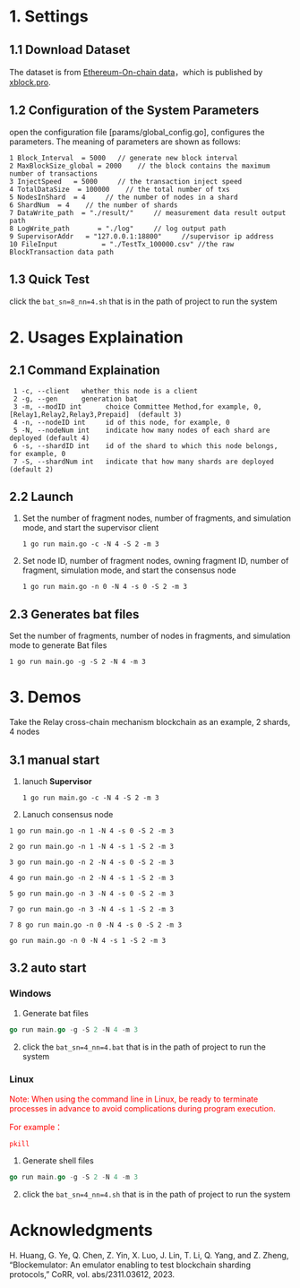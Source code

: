 

# 1. Settings
## 1.1 Download Dataset
The dataset is from [Ethereum-On-chain data](https://xblock.pro/#/dataset/14)，which is published by [xblock.pro](https://xblock.pro/#/).

## 1.2 Configuration of the System Parameters

open the configuration file [params/global_config.go], configures the parameters. The meaning of parameters are shown as follows:

```
1 Block_Interval  = 5000   // generate new block interval
2 MaxBlockSize_global = 2000    // the block contains the maximum number of transactions
3 InjectSpeed   = 5000     // the transaction inject speed
4 TotalDataSize  = 100000    // the total number of txs
5 NodesInShard  = 4     // the number of nodes in a shard
6 ShardNum  = 4    // the number of shards
7 DataWrite_path  = "./result/"     // measurement data result output path
8 LogWrite_path       = "./log"     // log output path
9 SupervisorAddr   = "127.0.0.1:18800"     //supervisor ip address
10 FileInput           = "./TestTx_100000.csv" //the raw BlockTransaction data path
```


## 1.3 Quick Test

click the `bat_sn=8_nn=4.sh` that is in the path of project to run the system


# 2. Usages Explaination

## 2.1 Command  Explaination
```
 1 -c, --client   whether this node is a client
 2 -g, --gen      generation bat
 3 -m, --modID int      choice Committee Method,for example, 0, [Relay1,Relay2,Relay3,Prepaid]  (default 3)
 4 -n, --nodeID int     id of this node, for example, 0
 5 -N, --nodeNum int    indicate how many nodes of each shard are deployed (default 4)
 6 -s, --shardID int    id of the shard to which this node belongs, for example, 0
 7 -S, --shardNum int   indicate that how many shards are deployed (default 2)
```

## 2.2 Launch 
1. Set the number of fragment nodes, number of fragments, and simulation mode, and start the supervisor client
   ```
   1 go run main.go -c -N 4 -S 2 -m 3 
   ```
2. Set node ID, number of fragment nodes, owning fragment ID, number of fragment, simulation mode, and start the consensus node

    ```
    1 go run main.go -n 0 -N 4 -s 0 -S 2 -m 3 
    ```


## 2.3 Generates bat files
Set the number of fragments, number of nodes in fragments, and simulation mode to generate Bat files

``` 
1 go run main.go -g -S 2 -N 4 -m 3 
```
# 3. Demos
Take the Relay cross-chain mechanism blockchain as an example, 2 shards, 4 nodes
## 3.1 manual start
1. lanuch **Supervisor**
   ```
   1 go run main.go -c -N 4 -S 2 -m 3 
   ```
2. Lanuch consensus node

```
1 go run main.go -n 1 -N 4 -s 0 -S 2 -m 3 

2 go run main.go -n 1 -N 4 -s 1 -S 2 -m 3 

3 go run main.go -n 2 -N 4 -s 0 -S 2 -m 3 

4 go run main.go -n 2 -N 4 -s 1 -S 2 -m 3 

5 go run main.go -n 3 -N 4 -s 0 -S 2 -m 3 

7 go run main.go -n 3 -N 4 -s 1 -S 2 -m 3 

7 8 go run main.go -n 0 -N 4 -s 0 -S 2 -m 3 

go run main.go -n 0 -N 4 -s 1 -S 2 -m 3 
```
## 3.2 auto start

### Windows 
1. Generate bat files

```Go
go run main.go -g -S 2 -N 4 -m 3
```

2. click the `bat_sn=4_nn=4.bat` that is in the path of project to run the system 


### Linux
<font color='red'>Note: When using the command line in Linux, be ready to terminate processes in advance to avoid complications during program execution.

For example：
```
pkill
```
</font>

1. Generate shell files

```Go
go run main.go -g -S 2 -N 4 -m 3
```

2. click the `bat_sn=4_nn=4.sh` that is in the path of project to run the system


# Acknowledgments

H. Huang, G. Ye, Q. Chen, Z. Yin, X. Luo, J. Lin, T. Li, Q. Yang, and Z. Zheng, “Blockemulator: An emulator enabling to test blockchain sharding protocols,” CoRR, vol. abs/2311.03612, 2023.

